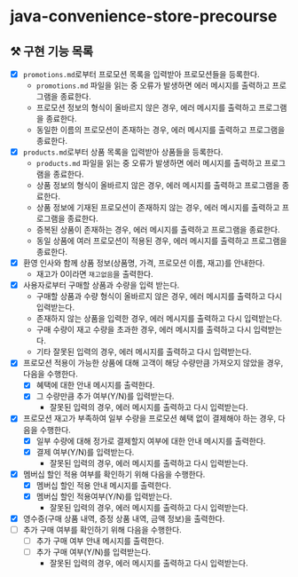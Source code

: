 # java-convenience-store-precourse

## :hammer_and_pick: 구현 기능 목록
- [X] `promotions.md`로부터 프로모션 목록을 입력받아 프로모션들을 등록한다.
    - `promotions.md` 파일을 읽는 중 오류가 발생하면 에러 메시지를 출력하고 프로그램을 종료한다.
    - 프로모션 정보의 형식이 올바르지 않은 경우, 에러 메시지를 출력하고 프로그램을 종료한다.
    - 동일한 이름의 프로모션이 존재하는 경우, 에러 메시지를 출력하고 프로그램을 종료한다.
- [X] `products.md`로부터 상품 목록을 입력받아 상품들을 등록한다.
    - `products.md` 파일을 읽는 중 오류가 발생하면 에러 메시지를 출력하고 프로그램을 종료한다.
    - 상품 정보의 형식이 올바르지 않은 경우, 에러 메시지를 출력하고 프로그램을 종료한다.
    - 상품 정보에 기재된 프로모션이 존재하지 않는 경우, 에러 메시지를 출력하고 프로그램을 종료한다.
    - 증복된 상품이 존재하는 경우, 에러 메시지를 출력하고 프로그램을 종료한다.
    - 동일 상품에 여러 프로모션이 적용된 경우, 에러 메시지를 출력하고 프로그램을 종료한다.
- [X] 환영 인사와 함께 상품 정보(상품명, 가격, 프로모션 이름, 재고)를 안내한다.
    - 재고가 0이라면 `재고없음`을 출력한다.
- [X] 사용자로부터 구매할 상품과 수량을 입력 받는다.
    - 구매할 상품과 수량 형식이 올바르지 않은 경우, 에러 메시지를 출력하고 다시 입력받는다.
    - 존재하지 않는 상품을 입력한 경우, 에러 메시지를 출력하고 다시 입력받는다.
    - 구매 수량이 재고 수량을 초과한 경우, 에러 메시지를 출력하고 다시 입력받는다.
    - 기타 잘못된 입력의 경우, 에러 메시지를 출력하고 다시 입력받는다.
- [X] 프로모션 적용이 가능한 상품에 대해 고객이 해당 수량만큼 가져오지 않았을 경우, 다음을 수행한다. 
    - [X] 혜택에 대한 안내 메시지를 출력한다.
    - [X] 그 수량만큼 추가 여부(Y/N)를 입력받는다.
      - 잘못된 입력의 경우, 에러 메시지를 출력하고 다시 입력받는다.
- [X] 프로모션 재고가 부족하여 일부 수량을 프로모션 혜택 없이 결제해야 하는 경우, 다음을 수행한다.
    - [X] 일부 수량에 대해 정가로 결제할지 여부에 대한 안내 메시지를 출력한다.
    - [X] 결제 여부(Y/N)를 입력받는다.
        - 잘못된 입력의 경우, 에러 메시지를 출력하고 다시 입력받는다.
- [X] 멤버십 할인 적용 여부를 확인하기 위해 다음을 수행한다.
    - [X] 멤버십 할인 적용 안내 메시지를 출력한다.
    - [X] 멤버십 할인 적용여부(Y/N)를 입력받는다.
        - 잘못된 입력의 경우, 에러 메시지를 출력하고 다시 입력받는다.
- [X] 영수증(구매 상품 내역, 증정 상품 내역, 금액 정보)을 출력한다.
- [ ] 추가 구매 여부를 확인하기 위해 다음을 수행한다.
    - [ ] 추가 구매 여부 안내 메시지를 출력한다.
    - [ ] 추가 구매 여부(Y/N)를 입력받는다.
        - 잘못된 입력의 경우, 에러 메시지를 출력하고 다시 입력받는다.